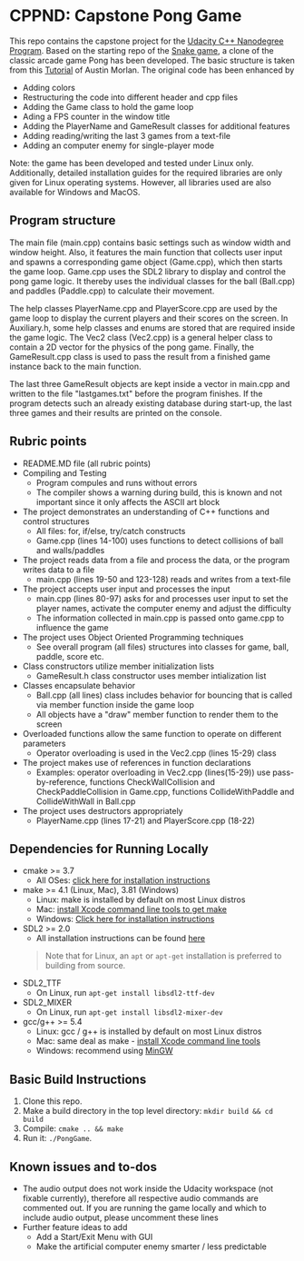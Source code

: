 # CPPND: Capstone Pong Game
This repo contains the capstone project for the [Udacity C++ Nanodegree Program](https://www.udacity.com/course/c-plus-plus-nanodegree--nd213). Based on the starting repo of the [Snake game](https://github.com/udacity/CppND-Capstone-Snake-Game), a clone of the classic arcade game Pong has been developed. The basic structure is taken from this [Tutorial](https://github.com/udacity/CppND-Capstone-Snake-Game) of Austin Morlan. The original code has been enhanced by

* Adding colors
* Restructuring the code into different header and cpp files
* Adding the Game class to hold the game loop
* Ading a FPS counter in the window title
* Adding the PlayerName and GameResult classes for additional features
* Adding reading/writing the last 3 games from a text-file
* Adding an computer enemy for single-player mode

Note: the game has been developed and tested under Linux only. Additionally, detailed installation guides for the required libraries are only given for Linux operating systems. However, all libraries used are also available for Windows and MacOS.

## Program structure
The main file (main.cpp) contains basic settings such as window width and window height. Also, it features the main function that collects user input and spawns a corresponding game object (Game.cpp), which then starts the game loop. Game.cpp uses the SDL2 library to display and control the pong game logic. It thereby uses the individual classes for the ball (Ball.cpp) and paddles (Paddle.cpp) to calculate their movement. 

The help classes PlayerName.cpp and PlayerScore.cpp are used by the game loop to display the current players and their scores on the screen. In Auxiliary.h, some help classes and enums are stored that are required inside the game logic. The Vec2 class (Vec2.cpp) is a general helper class to contain a 2D vector for the physics of the pong game. Finally, the GameResult.cpp class is used to pass the result from a finished game instance back to the main function.

The last three GameResult objects are kept inside a vector in main.cpp and written to the file "lastgames.txt" before the program finishes. If the program detects such an already existing database during start-up, the last three games and their results are printed on the console.

## Rubric points
* README.MD file (all rubric points)
* Compiling and Testing
  * Program compules and runs without errors
  * The compiler shows a warning during build, this is known and not important since it only affects the ASCII art block
* The project demonstrates an understanding of C++ functions and control structures
  * All files: for, if/else, try/catch constructs
  * Game.cpp (lines 14-100) uses functions to detect collisions of ball and walls/paddles
* The project reads data from a file and process the data, or the program writes data to a file
  * main.cpp (lines 19-50 and 123-128) reads and writes from a text-file
* The project accepts user input and processes the input
  * main.cpp (lines 80-97) asks for and processes user input to set the player names, activate the computer enemy and adjust the difficulty
  * The information collected in main.cpp is passed onto game.cpp to influence the game
* The project uses Object Oriented Programming techniques
  * See overall program (all files) structures into classes for game, ball, paddle, score etc.
* Class constructors utilize member initialization lists
  * GameResult.h class constructor uses member intialization list
* Classes encapsulate behavior
  * Ball.cpp (all lines) class includes behavior for bouncing that is called via member function inside the game loop
  * All objects have a "draw" member function to render them to the screen
* Overloaded functions allow the same function to operate on different parameters
  * Operator overloading is used in the Vec2.cpp (lines 15-29) class
* The project makes use of references in function declarations
  * Examples: operator overloading in Vec2.cpp (lines(15-29)) use pass-by-reference, functions CheckWallCollision and CheckPaddleCollision in Game.cpp, functions CollideWithPaddle and CollideWithWall in Ball.cpp
* The project uses destructors appropriately
  * PlayerName.cpp (lines 17-21) and PlayerScore.cpp (18-22)

## Dependencies for Running Locally
* cmake >= 3.7
  * All OSes: [click here for installation instructions](https://cmake.org/install/)
* make >= 4.1 (Linux, Mac), 3.81 (Windows)
  * Linux: make is installed by default on most Linux distros
  * Mac: [install Xcode command line tools to get make](https://developer.apple.com/xcode/features/)
  * Windows: [Click here for installation instructions](http://gnuwin32.sourceforge.net/packages/make.htm)
* SDL2 >= 2.0
  * All installation instructions can be found [here](https://wiki.libsdl.org/Installation)
  >Note that for Linux, an `apt` or `apt-get` installation is preferred to building from source. 
* SDL2_TTF
  * On Linux, run `apt-get install libsdl2-ttf-dev`
* SDL2_MIXER
  * On Linux, run `apt-get install libsdl2-mixer-dev`
* gcc/g++ >= 5.4
  * Linux: gcc / g++ is installed by default on most Linux distros
  * Mac: same deal as make - [install Xcode command line tools](https://developer.apple.com/xcode/features/)
  * Windows: recommend using [MinGW](http://www.mingw.org/)

## Basic Build Instructions

1. Clone this repo.
2. Make a build directory in the top level directory: `mkdir build && cd build`
3. Compile: `cmake .. && make`
4. Run it: `./PongGame`.


## Known issues and to-dos
* The audio output does not work inside the Udacity workspace (not fixable currently), therefore all respective audio commands are commented out. If you are running the game locally and which to include audio output, please uncomment these lines
* Further feature ideas to add
  * Add a Start/Exit Menu with GUI
  * Make the artificial computer enemy smarter / less predictable
